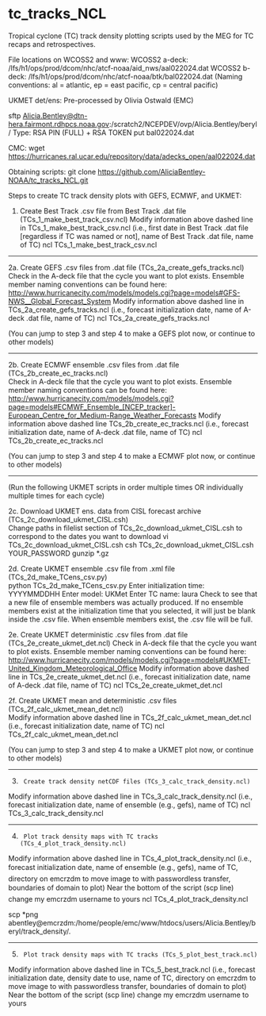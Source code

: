 # tc_tracks_NCL
Tropical cyclone (TC) track density plotting scripts used by the MEG for TC recaps and retrospectives.

File locations on WCOSS2 and www:
WCOSS2 a-deck: /lfs/h1/ops/prod/dcom/nhc/atcf-noaa/aid_nws/aal022024.dat
WCOSS2 b-deck: /lfs/h1/ops/prod/dcom/nhc/atcf-noaa/btk/bal022024.dat
(Naming conventions: al = atlantic, ep = east pacific, cp = central pacific)

UKMET det/ens: 
Pre-processed by Olivia Ostwald (EMC)

sftp Alicia.Bentley@dtn-hera.fairmont.rdhpcs.noaa.gov:/scratch2/NCEPDEV/ovp/Alicia.Bentley/beryl/
Type: RSA PIN (FULL) + RSA TOKEN
put bal022024.dat

CMC:
wget https://hurricanes.ral.ucar.edu/repository/data/adecks_open/aal022024.dat

Obtaining scripts:
git clone https://github.com/AliciaBentley-NOAA/tc_tracks_NCL.git        

Steps to create TC track density plots with GEFS, ECMWF, and UKMET:
1.   Create Best Track .csv file from Best Track .dat file (TCs_1_make_best_track_csv.ncl)
Modify information above dashed line in TCs_1_make_best_track_csv.ncl 
(i.e., first date in Best Track .dat file [regardless if TC was named or not], name of Best Track .dat file, name of TC)
ncl TCs_1_make_best_track_csv.ncl

-----------------------------------------

2a.  Create GEFS .csv files from .dat file (TCs_2a_create_gefs_tracks.ncl)	
Check in the A-deck file that the cycle you want to plot exists. Ensemble member naming conventions can be found here: http://www.hurricanecity.com/models/models.cgi?page=models#GFS-NWS__Global_Forecast_System
Modify information above dashed line in TCs_2a_create_gefs_tracks.ncl 
(i.e., forecast initialization date, name of A-deck .dat file, name of TC)
ncl TCs_2a_create_gefs_tracks.ncl

(You can jump to step 3 and step 4 to make a GEFS plot now, or continue to other models)

-----------------------------------------

2b.  Create ECMWF ensemble .csv files from .dat file (TCs_2b_create_ec_tracks.ncl)	
Check in A-deck file that the cycle you want to plot exists. Ensemble member naming conventions can be found here: http://www.hurricanecity.com/models/models.cgi?page=models#ECMWF_Ensemble_[NCEP_tracker]-European_Centre_for_Medium-Range_Weather_Forecasts
Modify information above dashed line TCs_2b_create_ec_tracks.ncl
(i.e., forecast initialization date, name of A-deck .dat file, name of TC)
ncl TCs_2b_create_ec_tracks.ncl

(You can jump to step 3 and step 4 to make a ECMWF plot now, or continue to other models)

-----------------------------------------

(Run the following UKMET scripts in order multiple times OR individually multiple times for each cycle)

2c.  Download UKMET ens. data from CISL forecast archive (TCs_2c_download_ukmet_CISL.csh)	
Change paths in filelist section of TCs_2c_download_ukmet_CISL.csh to correspond to the dates you want to download
vi TCs_2c_download_ukmet_CISL.csh
csh TCs_2c_download_ukmet_CISL.csh YOUR_PASSWORD
gunzip *.gz


2d.  Create UKMET ensemble .csv file from .xml file (TCs_2d_make_TCens_csv.py)	
python TCs_2d_make_TCens_csv.py
Enter initialization time: YYYYMMDDHH
Enter model: UKMet
Enter TC name: laura
Check to see that a new file of ensemble members was actually produced. If no ensemble members exist at the initialization time that you selected, it will just be blank inside the .csv file. When ensemble members exist, the .csv file will be full.  

2e.  Create UKMET deterministic .csv files from .dat file (TCs_2e_create_ukmet_det.ncl)	
Check in A-deck file that the cycle you want to plot exists. Ensemble member naming conventions can be found here: http://www.hurricanecity.com/models/models.cgi?page=models#UKMET-United_Kingdom_Meteorological_Office
Modify information above dashed line in TCs_2e_create_ukmet_det.ncl 
(i.e., forecast initialization date, name of A-deck .dat file, name of TC)
ncl TCs_2e_create_ukmet_det.ncl

2f.  Create UKMET mean and deterministic .csv files (TCs_2f_calc_ukmet_mean_det.ncl)	
Modify information above dashed line in TCs_2f_calc_ukmet_mean_det.ncl
(i.e., forecast initialization date, name of TC)
ncl TCs_2f_calc_ukmet_mean_det.ncl

(You can jump to step 3 and step 4 to make a UKMET plot now, or continue to other models)

-----------------------------------------

3.  	Create track density netCDF files (TCs_3_calc_track_density.ncl)	
Modify information above dashed line in TCs_3_calc_track_density.ncl
(i.e., forecast initialization date, name of ensemble (e.g., gefs), name of TC)
ncl TCs_3_calc_track_density.ncl

-----------------------------------------

4.  	Plot track density maps with TC tracks (TCs_4_plot_track_density.ncl)	
Modify information above dashed line in TCs_4_plot_track_density.ncl
(i.e., forecast initialization date, name of ensemble (e.g., gefs), name of TC, directory on emcrzdm to move image to with passwordless transfer, boundaries of domain to plot)
Near the bottom of the script (scp line) change my emcrzdm username to yours
ncl TCs_4_plot_track_density.ncl

scp *png abentley@emcrzdm:/home/people/emc/www/htdocs/users/Alicia.Bentley/beryl/track_density/.

-----------------------------------------

5.  	Plot track density maps with TC tracks (TCs_5_plot_best_track.ncl)	
Modify information above dashed line in TCs_5_best_track.ncl
(i.e., forecast initialization date, density date to use, name of TC, directory on emcrzdm to move image to with passwordless transfer, boundaries of domain to plot)
Near the bottom of the script (scp line) change my emcrzdm username to yours

